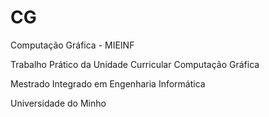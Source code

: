 # CG

Computação Gráfica - MIEINF

Trabalho Prático da Unidade Curricular Computação Gráfica

Mestrado Integrado em Engenharia Informática

Universidade do Minho
